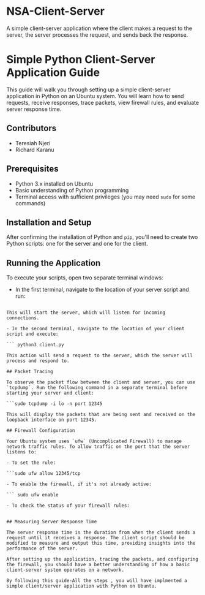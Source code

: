 # NSA-Client-Server
A simple client-server application where the client makes a request to the server, the server processes the request, and sends back the response.

# Simple Python Client-Server Application Guide

This guide will walk you through setting up a simple client-server application in Python on an Ubuntu system. You will learn how to send requests, receive responses, trace packets, view firewall rules, and evaluate server response time.

## Contributors
- Teresiah Njeri
- Richard Karanu

## Prerequisites
- Python 3.x installed on Ubuntu
- Basic understanding of Python programming
- Terminal access with sufficient privileges (you may need `sudo` for some commands)

## Installation and Setup

After confirming the installation of Python and `pip`, you'll need to create two Python scripts: one for the server and one for the client.

## Running the Application

To execute your scripts, open two separate terminal windows:

- In the first terminal, navigate to the location of your server script and run:

``` python3 server.py

This will start the server, which will listen for incoming connections.

- In the second terminal, navigate to the location of your client script and execute:

``` python3 client.py

This action will send a request to the server, which the server will process and respond to.

## Packet Tracing

To observe the packet flow between the client and server, you can use `tcpdump`. Run the following command in a separate terminal before starting your server and client:

```sudo tcpdump -i lo -n port 12345

This will display the packets that are being sent and received on the loopback interface on port 12345.

## Firewall Configuration

Your Ubuntu system uses `ufw` (Uncomplicated Firewall) to manage network traffic rules. To allow traffic on the port that the server listens to:

- To set the rule:

```sudo ufw allow 12345/tcp

- To enable the firewall, if it's not already active:

``` sudo ufw enable

- To check the status of your firewall rules:


## Measuring Server Response Time

The server response time is the duration from when the client sends a request until it receives a response. The client script should be modified to measure and output this time, providing insights into the performance of the server.

After setting up the application, tracing the packets, and configuring the firewall, you should have a better understanding of how a basic client-server system operates on a network.

By following this guide-All the steps , you will have implmented a simple client/server application with Python on Ubuntu.

